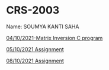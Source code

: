 # CRS-2003

Name: SOUMYA KANTI SAHA

[04/10/2021-Matrix Inversion C program](./mat_inv.c)

[05/10/2021 Assignment](./Ass-2.pdf)

[08/10/2021 Assignment](./Ass-3.pdf)
